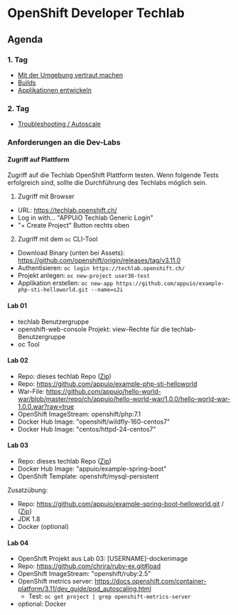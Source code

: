 # OpenShift Developer Techlab

## Agenda

### 1. Tag

- [Mit der Umgebung vertraut machen](01_using_oc_cli.md)
- [Builds](02_builds.md)
- [Applikationen entwickeln](03_develop.md)

### 2. Tag

- [Troubleshooting / Autoscale](04_troubleshooting_autoscale.md)

### Anforderungen an die Dev-Labs

#### Zugriff auf Plattform

Zugriff auf die Techlab OpenShift Plattform testen. Wenn folgende Tests erfolgreich sind, sollte die Durchführung des Techlabs möglich sein.

1. Zugriff mit Browser
  * URL: https://techlab.openshift.ch/
  * Log in with... "APPUiO Techlab Generic Login"
  * "+ Create Project" Button rechts oben
2. Zugriff mit dem `oc` CLI-Tool
  * Download Binary (unten bei Assets): https://github.com/openshift/origin/releases/tag/v3.11.0
  * Authentisieren: `oc login https://techlab.openshift.ch/`
  * Projekt anlegen: `oc new-project user30-test`
  * Applikation erstellen: `oc new-app https://github.com/appuio/example-php-sti-helloworld.git --name=s2i`

#### Lab 01

- techlab Benutzergruppe
- openshift-web-console Projekt: view-Rechte für die techlab-Benutzergruppe
- oc Tool

#### Lab 02

- Repo: dieses techlab Repo ([Zip](https://github.com/appuio/techlab/archive/lab-3.11.zip))
- Repo: <https://github.com/appuio/example-php-sti-helloworld>
- War-File: <https://github.com/appuio/hello-world-war/blob/master/repo/ch/appuio/hello-world-war/1.0.0/hello-world-war-1.0.0.war?raw=true>
- OpenShift ImageStream: openshift/php:7.1
- Docker Hub Image: "openshift/wildfly-160-centos7"
- Docker Hub Image: "centos/httpd-24-centos7"

#### Lab 03

- Repo: dieses techlab Repo ([Zip](https://github.com/appuio/techlab/archive/lab-3.11.zip))
- Docker Hub Image: "appuio/example-spring-boot"
- OpenShift Template: openshift/mysql-persistent

Zusatzübung:

- Repo: <https://github.com/appuio/example-spring-boot-helloworld.git> / ([Zip](https://github.com/appuio/example-spring-boot-helloworld/archive/master.zip))
- JDK 1.8
- Docker (optional)

#### Lab 04

- OpenShift Projekt aus Lab 03: [USERNAME]-dockerimage
- Repo: <https://github.com/chrira/ruby-ex.git#load>
- OpenShift ImageStream: "openshift/ruby:2.5"
- OpenShift metrics server: <https://docs.openshift.com/container-platform/3.11/dev_guide/pod_autoscaling.html>
  - Test: `oc get project | grep openshift-metrics-server`
- optional: Docker
